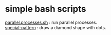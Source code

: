 # simple bash scripts 

[parallel.processes.sh](parallel.processes.sh) : run parallel processes.     
[special-pattern](special-pattern.sh) : draw a diamond shape with dots.


